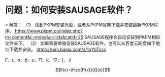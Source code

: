 <script type="text/javascript" async src="https://cdn.mathjax.org/mathjax/latest/MathJax.js?config=TeX-MML-AM_CHTML"> </script>

# 问题：如何安装SAUSAGE软件？
< 解答：
（1）	找到PKPM安装光盘，或者从PKPM官网下载并安装最新PKPM程序。
https://www.pkpm.cn/index.php?m=content&c=index&a=lists&catid=35
SAUSAGE程序会自动安装到PKPM相应文件夹下。
（2）	如果需要单独安装SAUSAGE软件，也可以从百度云网盘如下地址下载并安装。
https://pan.baidu.com/s/1qYbTcsc

$\Gamma$、$\iota$、$\sigma$、$\phi$、$\upsilon$、$\Pi$、$\Bbbk$、$\heartsuit$、$\int$、$\oint$

$$f(x)=\frac{P(x)}{Q(x)}$$
